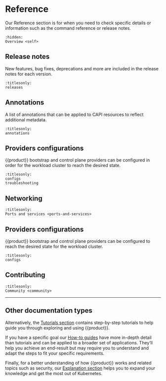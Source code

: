 # Reference

Our Reference section is for when you need to check specific details or
information such as the command reference or release notes.

```{toctree}
:hidden:
Overview <self>
```

## Release notes

New features, bug fixes, deprecations and more are included in the release
notes for each version.

```{toctree}
:titlesonly:
releases
```

## Annotations

A list of annotations that can be applied to CAPI resources to reflect
additional metadata.

```{toctree}
:titlesonly:
annotations
```

## Providers configurations

{{product}} bootstrap and control plane providers can be configured in order for
the workload cluster to reach the desired state.

```{toctree}
:titlesonly:
configs
troubleshooting

```

## Networking

```{toctree}
:titlesonly:
Ports and services <ports-and-services>

```

## Providers configurations

{{product}} bootstrap and control plane providers can be configured to reach
the desired state for the workload cluster.

```{toctree}
:titlesonly:
configs
```

## Contributing

```{toctree}
:titlesonly:
Community <community>
```

---

## Other documentation types

Alternatively, the [Tutorials section] contains step-by-step tutorials to help
guide you through exploring and using {{product}}.

If you have a specific goal our [How-to guides] have more in-depth detail than
tutorials and can be applied to a broader set of applications. They’ll help you
achieve an end-result but may require you to understand and adapt the steps to
fit your specific requirements.

Finally, for a better understanding of how {{product}} works and
related topics such as security, our [Explanation section] helps you to expand
your knowledge and get the most out of Kubernetes.

<!--LINKS -->
[Tutorials section]: ../tutorial/index
[How-to guides]: ../howto/index
[Explanation section]: ../explanation/index

